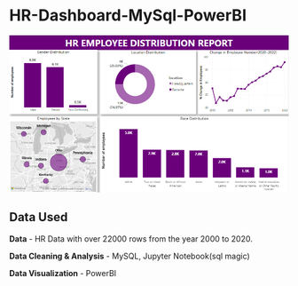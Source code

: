 # HR-Dashboard-MySql-PowerBI

![image](https://github.com/Bukkiee20/HR-Dashboard-MySql-PowerBI/blob/main/Screenshot/HR_dashboard.png)

## Data Used

**Data** - HR Data with over 22000 rows from the year 2000 to 2020.

**Data Cleaning & Analysis** - MySQL, Jupyter Notebook(sql magic)

**Data Visualization** - PowerBI

